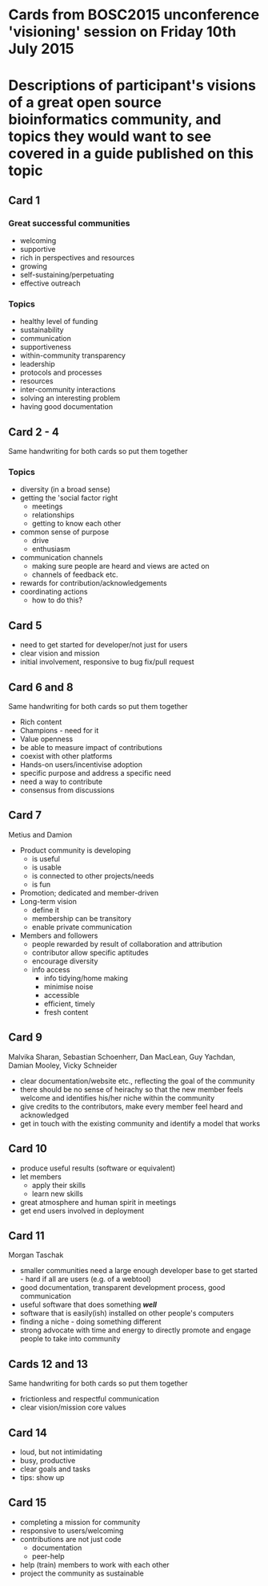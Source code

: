 # Cards from BOSC2015 unconference 'visioning' session on Friday 10th July 2015

# Descriptions of participant's visions of a great open source bioinformatics community, and topics they would want to see covered in a guide published on this topic

## Card 1

### Great successful communities

- welcoming
- supportive
- rich in perspectives and resources
- growing
- self-sustaining/perpetuating
- effective outreach

### Topics

- healthy level of funding
- sustainability
- communication
- supportiveness
- within-community transparency
- leadership
- protocols and processes
- resources
- inter-community interactions
- solving an interesting problem
- having good documentation

## Card 2 - 4

Same handwriting for both cards so put them together

### Topics

- diversity (in a broad sense)
- getting the 'social factor right
    - meetings
    - relationships
    - getting to know each other
- common sense of purpose
    - drive
    - enthusiasm
- communication channels
    - making sure people are heard and views are acted on
    - channels of feedback etc.
- rewards for contribution/acknowledgements
- coordinating actions
    - how to do this?

## Card 5

- need to get started for developer/not just for users
- clear vision and mission
- initial involvement, responsive to bug fix/pull request

## Card 6 and 8 

Same handwriting for both cards so put them together

- Rich content
- Champions - need for it
- Value openness
- be able to measure impact of contributions
- coexist with other platforms
- Hands-on users/incentivise adoption
- specific purpose and address a specific need
- need a way to contribute
- consensus from discussions

## Card 7

Metius and Damion

- Product community is developing
    - is useful
    - is usable
    - is connected to other projects/needs
    - is fun
- Promotion; dedicated and member-driven
- Long-term vision
    - define it
    - membership can be transitory
    - enable private communication
- Members and followers
    - people rewarded by result of collaboration and attribution
    - contributor allow specific aptitudes
    - encourage diversity
    - info access
        - info tidying/home making
        - minimise noise
        - accessible
        - efficient, timely
        - fresh content

## Card 9

Malvika Sharan, Sebastian Schoenherr, Dan MacLean, Guy Yachdan, Damian Mooley, Vicky Schneider

- clear documentation/website etc., reflecting the goal of the community
- there should be no sense of heirachy so that the new member feels welcome and identifies his/her niche within the community
- give credits to the contributors, make every member feel heard and acknowledged
- get in touch with the existing community and identify a model that works

## Card 10

- produce useful results (software or equivalent)
- let members
    - apply their skills
    - learn new skills
- great atmosphere and human spirit in meetings
- get end users involved in deployment

## Card 11

Morgan Taschak

- smaller communities need a large enough developer base to get started - hard if all are users (e.g. of a webtool)
- good documentation, transparent development process, good communication
- useful software that does something ***well***
- software that is easily(ish) installed on other people's computers
- finding a niche - doing something different
- strong advocate with time and energy to directly promote and engage people to take into community

## Cards 12  and 13

Same handwriting for both cards so put them together

- frictionless and respectful communication
- clear vision/mission core values

## Card 14

- loud, but not intimidating
- busy, productive
- clear goals and tasks
- tips: show up

## Card 15

- completing a mission for community
- responsive to users/welcoming
- contributions are not just code
    - documentation
    - peer-help
- help (train) members to work with each other
- project the community as sustainable